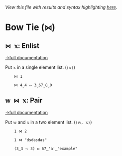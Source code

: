 *View this file with results and syntax highlighting [here](https://saltytine.github.io/BQN/help/enlist_pair.html).*

# Bow Tie (`⋈`)

## `⋈ 𝕩`: Enlist
[→full documentation](../doc/pair.md)

Put `𝕩` in a single element list. (`⟨𝕩⟩`)

        ⋈ 1

        ⋈ 4‿4 ⥊ 3‿67‿8‿0



## `𝕨 ⋈ 𝕩`: Pair
[→full documentation](../doc/pair.md)

Put `𝕨` and `𝕩` in a two element list. (`⟨𝕨, 𝕩⟩`)

        1 ⋈ 2

        1 ⋈ "dsdasdas"

        (3‿3 ⥊ 3) ⋈ 67‿'a'‿"example"
